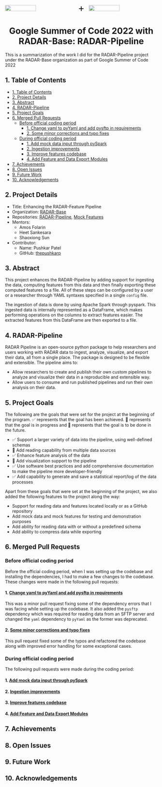<div style="display: flex; flex-direction: row; justify-content: space-between; align-items: center;">
<img src="https://summerofcode.withgoogle.com/assets/media/logo.svg" width="45%">
<div style="font-size:32px;">+</div>
<img src="https://radar-base.org/wp-content/uploads/2018/03/Logo_RADAR-Base-RGB.png" width="45%">
</div>

<h1 align="center">Google Summer of Code 2022 with RADAR-Base: RADAR-Pipeline</h1>

This is a summarization of the work I did for the RADAR-Pipeline project under the RADAR-Base organization as part of Google Summer of Code 2022

## 1. Table of Contents

- [1. Table of Contents](#1-table-of-contents)
- [2. Project Details](#2-project-details)
- [3. Abstract](#3-abstract)
- [4. RADAR-Pipeline](#4-radar-pipeline)
- [5. Project Goals](#5-project-goals)
- [6. Merged Pull Requests](#6-merged-pull-requests)
  - [Before official coding period](#before-official-coding-period)
    - [1. Change yaml to pyYaml and add pysftp in requirements](#1-change-yaml-to-pyyaml-and-add-pysftp-in-requirements)
    - [2. Some minor corrections and typo fixes](#2-some-minor-corrections-and-typo-fixes)
  - [During official coding period](#during-official-coding-period)
    - [1. Add mock data input through pySpark](#1-add-mock-data-input-through-pyspark)
    - [2. Ingestion improvements](#2-ingestion-improvements)
    - [3. Improve features codebase](#3-improve-features-codebase)
    - [4. Add Feature and Data Export Modules](#4-add-feature-and-data-export-modules)
- [7. Achievements](#7-achievements)
- [8. Open Issues](#8-open-issues)
- [9. Future Work](#9-future-work)
- [10. Acknowledgements](#10-acknowledgements)

## 2. Project Details

-   Title: Enhancing the RADAR-Feature Pipeline
-   Organization: [RADAR-Base](https://github.com/RADAR-base)
-   Repositories: [RADAR-Pipeline](https://github.com/RADAR-base/radarpipeline), [Mock Features](https://github.com/RADAR-base-Analytics/mockfeatures)
-   Mentors:
    -   Amos Folarin
    -   Heet Sankesara
    -   Shaoxiong Sun
-   Contributor:
    -   Name: Pushkar Patel
    -   GitHub: [thepushkarp](https://github.com/thepushkarp)

## 3. Abstract

This project enhances the RADAR-Pipeline by adding support for ingesting the data, computing features from this data and then finally exporting these computed features to a file. All of these steps can be configured by a user or a researcher through YAML syntaxes specified in a single `config` file.

The ingestion of data is done by using Apache Spark through pyspark. This ingested data is internally represented as a DataFrame, which makes performing operations on the columns to extract features easier. The extracted features from this DataFrame are then exported to a file.

## 4. RADAR-Pipeline

RADAR Pipeline is an open-source python package to help researchers and users working with RADAR data to ingest, analyze, visualize, and export their data, all from a single place. The package is designed to be flexible and extensible. The pipeline aims to:

-   Allow researchers to create and publish their own custom pipelines to analyze and visualize their data in a reproducible and extensible way.
-   Allow users to consume and run published pipelines and run their own analysis on their data.

## 5. Project Goals

The following are the goals that were set for the project at the beginning of the program. ✅ represents that the goal has been achieved. 🚧 represents that the goal is in progress and 📝 represents that the goal is to be done in the future.

-   ✅ Support a larger variety of data into the pipeline, using well-defined schemas
-   🚧 Add reading capability from multiple data sources
-   ✅ Enhance feature analysis of the data
-   📝 Add visualization support to the pipeline
-   ✅ Use software best practices and add comprehensive documentation to make the pipeline more developer-friendly
-   ✅ Add capability to generate and save a statistical report/log of the data processes

Apart from these goals that were set at the beginning of the project, we also added the following features to the project along the way:

-   Support for reading data and features located locally or as a GitHub repository
-   Add mock data and mock features for testing and demonstration purposes
-   Add ability for reading data with or without a predefined schema
-   Add ability to compress data while exporting

## 6. Merged Pull Requests

### Before official coding period

Before the official coding period, when I was setting up the codebase and installing the dependencies, I had to make a few changes to the codebase. These changes were made in the following pull requests:

#### 1. [Change yaml to pyYaml and add pysftp in requirements](https://github.com/RADAR-base/radarpipeline/pull/13)

This was a minor pull request fixing some of the dependency errors that I was facing while setting up the codebase. It also added the `pysftp` dependency which was required for reading data from an SFTP server and changed the `yaml` dependency to `pyYaml` as the former was deprecated.

#### 2. [Some minor corrections and typo fixes](https://github.com/RADAR-base/radarpipeline/pull/14)

This pull request fixed some of the typos and refactored the codebase along with improved error handling for some exceptional cases.

### During official coding period

The following pull requests were made during the coding period:

#### 1. [Add mock data input through pySpark](https://github.com/RADAR-base/radarpipeline/pull/17)

#### 2. [Ingestion improvements](https://github.com/RADAR-base/radarpipeline/pull/26)

#### 3. [Improve features codebase](https://github.com/RADAR-base-Analytics/mockfeatures/pull/2)

#### 4. [Add Feature and Data Export Modules](https://github.com/RADAR-base/radarpipeline/pull/30)

## 7. Achievements

## 8. Open Issues

## 9. Future Work

## 10. Acknowledgements

